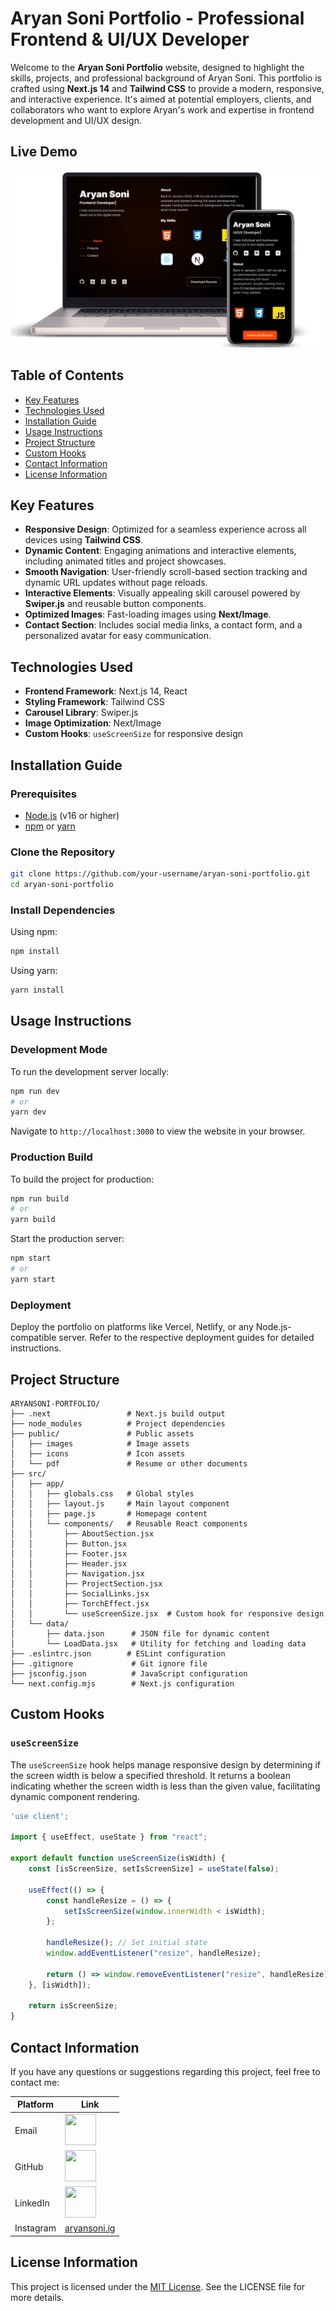 # Aryan Soni Portfolio - Professional Frontend & UI/UX Developer

Welcome to the **Aryan Soni Portfolio** website, designed to highlight the skills, projects, and professional background of Aryan Soni. This portfolio is crafted using **Next.js 14** and **Tailwind CSS** to provide a modern, responsive, and interactive experience. It's aimed at potential employers, clients, and collaborators who want to explore Aryan's work and expertise in frontend development and UI/UX design.

## Live Demo

![Live Demo](/public/projects/aryansoni.png)

## Table of Contents
- [Key Features](#key-features)
- [Technologies Used](#technologies-used)
- [Installation Guide](#installation-guide)
- [Usage Instructions](#usage-instructions)
- [Project Structure](#project-structure)
- [Custom Hooks](#custom-hooks)
- [Contact Information](#contact-information)
- [License Information](#license-information)


## Key Features
- **Responsive Design**: Optimized for a seamless experience across all devices using **Tailwind CSS**.
- **Dynamic Content**: Engaging animations and interactive elements, including animated titles and project showcases.
- **Smooth Navigation**: User-friendly scroll-based section tracking and dynamic URL updates without page reloads.
- **Interactive Elements**: Visually appealing skill carousel powered by **Swiper.js** and reusable button components.
- **Optimized Images**: Fast-loading images using **Next/Image**.
- **Contact Section**: Includes social media links, a contact form, and a personalized avatar for easy communication.

## Technologies Used
- **Frontend Framework**: Next.js 14, React
- **Styling Framework**: Tailwind CSS
- **Carousel Library**: Swiper.js
- **Image Optimization**: Next/Image
- **Custom Hooks**: `useScreenSize` for responsive design

## Installation Guide

### Prerequisites
- [Node.js](https://nodejs.org/en/download/) (v16 or higher)
- [npm](https://www.npmjs.com/) or [yarn](https://yarnpkg.com/)

### Clone the Repository
```bash
git clone https://github.com/your-username/aryan-soni-portfolio.git
cd aryan-soni-portfolio
```

### Install Dependencies
Using npm:
```bash
npm install
```

Using yarn:
```bash
yarn install
```

## Usage Instructions

### Development Mode
To run the development server locally:
```bash
npm run dev
# or
yarn dev
```
Navigate to `http://localhost:3000` to view the website in your browser.

### Production Build
To build the project for production:
```bash
npm run build
# or
yarn build
```

Start the production server:
```bash
npm start
# or
yarn start
```

### Deployment
Deploy the portfolio on platforms like Vercel, Netlify, or any Node.js-compatible server. Refer to the respective deployment guides for detailed instructions.

## Project Structure

```
ARYANSONI-PORTFOLIO/
├── .next                 # Next.js build output
├── node_modules          # Project dependencies
├── public/               # Public assets
│   ├── images            # Image assets
│   ├── icons             # Icon assets
│   └── pdf               # Resume or other documents
├── src/
│   ├── app/
│   │   ├── globals.css   # Global styles
│   │   ├── layout.js     # Main layout component
│   │   ├── page.js       # Homepage content
│   │   └── components/   # Reusable React components
│   │       ├── AboutSection.jsx
│   │       ├── Button.jsx
│   │       ├── Footer.jsx
│   │       ├── Header.jsx
│   │       ├── Navigation.jsx
│   │       ├── ProjectSection.jsx
│   │       ├── SocialLinks.jsx
│   │       ├── TorchEffect.jsx
│   │       └── useScreenSize.jsx  # Custom hook for responsive design
│   └── data/
│       ├── data.json      # JSON file for dynamic content
│       └── LoadData.jsx   # Utility for fetching and loading data
├── .eslintrc.json        # ESLint configuration
├── .gitignore             # Git ignore file
├── jsconfig.json          # JavaScript configuration
└── next.config.mjs        # Next.js configuration
```

## Custom Hooks

### `useScreenSize`

The `useScreenSize` hook helps manage responsive design by determining if the screen width is below a specified threshold. It returns a boolean indicating whether the screen width is less than the given value, facilitating dynamic component rendering.

```javascript
'use client';

import { useEffect, useState } from "react";

export default function useScreenSize(isWidth) {
    const [isScreenSize, setIsScreenSize] = useState(false);

    useEffect(() => {
        const handleResize = () => {
            setIsScreenSize(window.innerWidth < isWidth);
        };

        handleResize(); // Set initial state
        window.addEventListener("resize", handleResize);

        return () => window.removeEventListener("resize", handleResize);
    }, [isWidth]);

    return isScreenSize;
}
```

## Contact Information

If you have any questions or suggestions regarding this project, feel free to contact me:

| Platform | Link |
| --- | --- |
| Email | [<img src="https://cdn.jsdelivr.net/gh/devicons/devicon@latest/icons/google/google-original.svg" width="50" height="50">](mailto:aryansoni.work@gmail.com) |
| GitHub | [<img src="https://cdn.jsdelivr.net/gh/devicons/devicon@latest/icons/github/github-original.svg" width="50" height="50">](https://github.com/aryansoni-git) |
| LinkedIn | [<img src="https://cdn.jsdelivr.net/gh/devicons/devicon@latest/icons/linkedin/linkedin-original.svg" width="50" height="50">](https://www.linkedin.com/in/aryansoni-work) |
| Instagram | [aryansoni.ig](https://www.instagram.com/nocs_developer/) |

## License Information

This project is licensed under the [MIT License](LICENSE). See the LICENSE file for more details.
